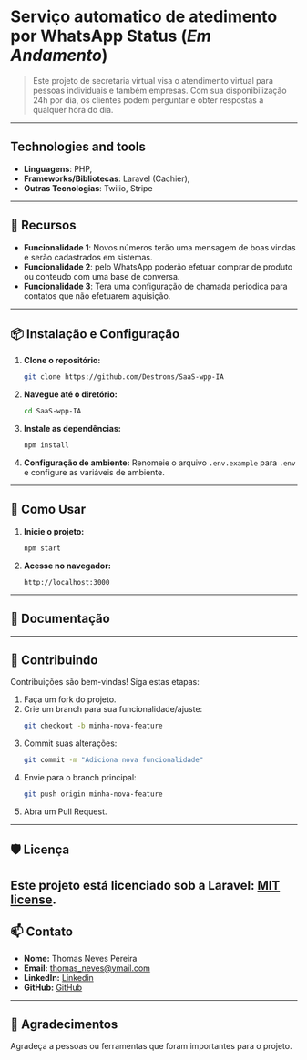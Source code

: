 # Serviço automatico de atedimento por WhatsApp Status (*Em Andamento*)

> Este projeto de secretaria virtual visa o atendimento virtual para pessoas individuais e também empresas. Com sua disponibilização 24h por dia, os clientes podem perguntar e obter respostas a qualquer hora do dia. 

---
## Technologies and tools
- **Linguagens**: PHP, 
- **Frameworks/Bibliotecas**: Laravel (Cachier),
- **Outras Tecnologias**: Twilio, Stripe
---
## 🚀 Recursos
- **Funcionalidade 1**: Novos números terão uma mensagem de boas vindas e serão cadastrados em sistemas.
- **Funcionalidade 2**: pelo WhatsApp poderão efetuar comprar de produto ou conteudo com uma base de conversa.
- **Funcionalidade 3**: Tera uma configuração de chamada periodica para contatos que não efetuarem aquisição.
---
## 📦 Instalação e Configuração
1. **Clone o repositório:**
    ```bash
    git clone https://github.com/Destrons/SaaS-wpp-IA
    ```
2. **Navegue até o diretório:**
    ```bash
    cd SaaS-wpp-IA
    ```
3. **Instale as dependências:**
    ```bash
    npm install
    ```
4. **Configuração de ambiente:** Renomeie o arquivo `.env.example` para `.env` e configure as variáveis de ambiente.
---
## 📝 Como Usar
1. **Inicie o projeto:**
    ```bash
    npm start
    ```
2. **Acesse no navegador:** 
    ```
    http://localhost:3000
    ```
---
## 📄 Documentação

---
## 🤝 Contribuindo
Contribuições são bem-vindas! Siga estas etapas:
1. Faça um fork do projeto.
2. Crie um branch para sua funcionalidade/ajuste:
    ```bash
    git checkout -b minha-nova-feature
    ```
3. Commit suas alterações:
    ```bash
    git commit -m "Adiciona nova funcionalidade"
    ```
4. Envie para o branch principal:
    ```bash
    git push origin minha-nova-feature
    ```
5. Abra um Pull Request.
---
## 🛡️ Licença
Este projeto está licenciado sob a Laravel: [MIT license](https://opensource.org/licenses/MIT).
---
## 📫 Contato
- **Nome:** Thomas Neves Pereira
- **Email:** thomas_neves@ymail.com
- **LinkedIn:** [Linkedin](https://www.linkedin.com/in/thomas-neves-dev/)
- **GitHub:** [GitHub](https://github.com/Destrons)
---
## 🌟 Agradecimentos
Agradeça a pessoas ou ferramentas que foram importantes para o projeto.
